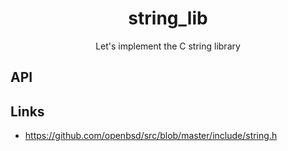 <h1 align="center">string_lib</h1>
<p align="center">Let's implement the C string library</h1>

## API

## Links

* https://github.com/openbsd/src/blob/master/include/string.h